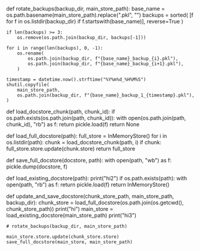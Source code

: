 def rotate_backups(backup_dir, main_store_path):
    base_name = os.path.basename(main_store_path).replace(".pkl", "")
    backups = sorted(
        [f for f in os.listdir(backup_dir) if f.startswith(base_name)], reverse=True
    )

    if len(backups) >= 3:
        os.remove(os.path.join(backup_dir, backups[-1]))

    for i in range(len(backups), 0, -1):
        os.rename(
            os.path.join(backup_dir, f"{base_name}_backup_{i}.pkl"),
            os.path.join(backup_dir, f"{base_name}_backup_{i+1}.pkl"),
        )

    timestamp = datetime.now().strftime("%Y%m%d_%H%M%S")
    shutil.copyfile(
        main_store_path,
        os.path.join(backup_dir, f"{base_name}_backup_1_{timestamp}.pkl"),
    )


def load_docstore_chunk(path, chunk_id):
    if os.path.exists(os.path.join(path, chunk_id)):
        with open(os.path.join(path, chunk_id), "rb") as f:
            return pickle.load(f)
    return None


def load_full_docstore(path):
    full_store = InMemoryStore()
    for i in os.listdir(path):
        chunk = load_docstore_chunk(path, i)
        if chunk:
            full_store.store.update(chunk.store)
    return full_store


def save_full_docstore(docstore, path):
    with open(path, "wb") as f:
        pickle.dump(docstore, f)


def load_existing_docstore(path):
    print("hi2")
    if os.path.exists(path):
        with open(path, "rb") as f:
            return pickle.load(f)
    return InMemoryStore()


def update_and_save_docstore(chunk_store_path, main_store_path, backup_dir):
    chunk_store = load_full_docstore(os.path.join(os.getcwd(), chunk_store_path))
    print("hi")
    main_store = load_existing_docstore(main_store_path)
    print("hi3")

    # rotate_backups(backup_dir, main_store_path)

    main_store.store.update(chunk_store.store)
    save_full_docstore(main_store, main_store_path)
